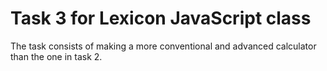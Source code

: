 # Task 3 for Lexicon JavaScript class
The task consists of making a more conventional and advanced calculator than the one in task 2.